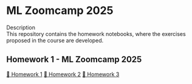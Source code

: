 # ML Zoomcamp 2025

Description  
This repository contains the homework notebooks, where the exercises proposed in the course are developed.

## Homework 1 - ML Zoomcamp 2025

[📓 Homework 1](notebooks/1_homework.ipynb)
[📓 Homework 2](notebooks/2_homework.ipynb)
[📓 Homework 3](notebooks/3_homework.ipynb)

